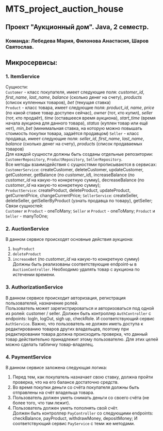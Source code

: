 # MTS_project_auction_house
## Проект "Аукционный дом". Java, 2 семестр.  
### Команда: Лебедева Мария, Филонова Анастасия, Шаров Святослав.  
## Микросервисы:  
### 1. ItemService
Сущности:  
`Customer` - класс покупателя, имеет следующие поля: _customer_id_, _first_name_, _last_name_, _balance_ (сколько денег на счету), _products_ (список купленных товаров), _bet_ (текущая ставка)  
`Product` - класс товара, имеет следующие поля: _product_id_, _name_, _price_ (по какой ставке товар доступен сейчас), _owner_ (тот, кто купил), _seller_ (тот, кто продаёт), _time_ (оставшееся время аукциона), _start_time_ (время начала аукциона для данного товара), _status_ (куплен товар или ещё нет), _min_bet_ (минимальная ставка, на которую можно повышать стоимость покупки товара, задаётся продавцом)
`Seller` - класс продавца, имеет следующие поля: _seller_id_, _first_name_, _last_name_, _balance_ (сколько денег на счету), _products_ (cписок продаваемых товаров)  
Для каждой сущности должны быть созданы отдельные репозитории: `CustomerRepository`, `ProductRepository`, `SellerRepository`.    
Все методы взаимодействия с сущностями прописываются в сервисах:  
`CustomerService`: createCustomer, deleteCustomer, updateCustomer, getCustomer, getBalance (по _customer_id_), increaseBalance (по _customer_id_ на какую-то конкретную сумму), decreaseBalance (по _customer_id_ на какую-то конкретную сумму);  
`ProductService`: createProduct, deleteProduct, updateProduct, getCurrentPrice, changeCurrentPrice;
`SellerService`: createSeller, deleteSeller, getSellerByProduct (узнать продавца по товару), getSeller;
Связи сущностей:  
`Customer` и `Product` - oneToMany;
`Seller` и `Product` - oneToMany;
`Product` и `Seller` - manyToOne;  
### 2. AuctionService
В данном сервисе происходят основные действия аукциона:   
1. `buyProduct`   
2. `deleteProduct`  
3. `increaseBet` (по _customer_id_ на какую-то конкретную сумму)  
Должны быть реализованы соответствующие endpoint-ы в `AuctionController`. Необходимо удалять товар с аукциона по истечении времени.  
### 3. AuthorizationService  
В данном сервисе происходит авторизация, регистрация пользователей, назначение ролей.  
Пользователь может зарегистрироваться и авторизоваться под одной из ролей: customer / seller. 
Должен быть контроллер `AuthController` c endpoints: logIn, logOut, sigh up, checkRole.
И соответствующий сервис `AuthService`. Важно, что пользователь не должен иметь доступа к редактированию товаров других владельцев, поэтому при редактировании товара должна происходить проверка, что данный товар действительно принадлежит этому пользователю. Для этих целей можно сделать табличку товар-владелец.

### 4. PaymentService  
В данном сервисе заложена следующая логика:  
1. Перед тем, как покупатель назначает свою ставку, должна пройти проверка, что на его балансе достаточно средств.   
2. Во время покупки деньги со счёта покупателя должны быть отправлены на счёт владельца товара.  
3. Пользователь должен уметь снимать деньги со своего счёта (не более того, что там лежит).  
4. Пользователь должен уметь пополнять свой счёт.  
Должен быть контроллер `PayController` со следующими endpoints: checkBalance, payProduct, withdrawMoney, depositMoney;
И соответствующий сервис `PayService` с теми же методами. 
